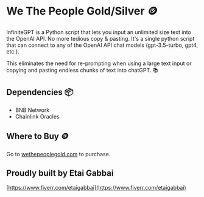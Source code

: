 # We The People Gold/Silver 🪙

InfiniteGPT is a Python script that lets you input an unlimited size text into the OpenAI API. No more tedious copy & pasting. It's a single python script that can connect to any of the OpenAI API chat models (gpt-3.5-turbo, gpt4, etc.). 

This eliminates the need for re-prompting when using a large text input or copying and pasting endless chunks of text into chatGPT. 📚

## Dependencies 📦

- BNB Network
- Chainlink Oracles

## Where to Buy 🪙

Go to [wethepeoplegold.com](https://www.wethepeoplegold.com/) to purchase.

## Proudly built by Etai Gabbai

[https://www.fiverr.com/etaigabbai](https://www.fiverr.com/etaigabbai)
